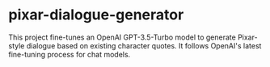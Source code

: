 # pixar-dialogue-generator
This project fine-tunes an OpenAI GPT-3.5-Turbo model to generate Pixar-style dialogue based on existing character quotes. It follows OpenAI's latest fine-tuning process for chat models.
